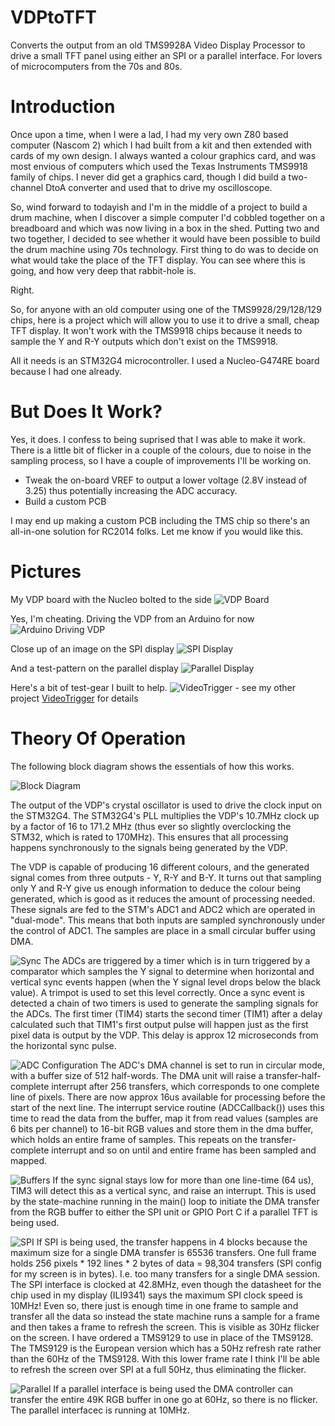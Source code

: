 # VDPtoTFT
Converts the output from an old TMS9928A Video Display Processor to drive a small TFT panel using either an SPI or a parallel interface. For lovers of microcomputers from the 70s and 80s.

# Introduction
Once upon a time, when I were a lad, I had my very own Z80 based computer (Nascom 2) which I had built from a kit and then extended with cards of my own design. I always wanted a colour graphics card, and was most envious of computers which used the Texas Instruments TMS9918 family of chips. I never did get a graphics card, though I did build a two-channel DtoA converter and used that to drive my oscilloscope.

So, wind forward to todayish and I'm in the middle of a project to build a drum machine, when I discover a simple computer I'd cobbled together on a breadboard and which was now living in a box in the shed. Putting two and two together, I decided to see whether it would have been possible to build the drum machine using 70s technology. First thing to do was to decide on what would take the place of the TFT display. You can see where this is going, and how very deep that rabbit-hole is.

Right.

So, for anyone with an old computer using one of the TMS9928/29/128/129 chips, here is a project which will allow you to use it to drive a small, cheap TFT display. It won't work with the TMS9918 chips because it needs to sample the Y and R-Y outputs which don't exist on the TMS9918.

All it needs is an STM32G4 microcontroller. I used a Nucleo-G474RE board because I had one already.

# But Does It Work?
Yes, it does. I confess to being suprised that I was able to make it work. There is a little bit of flicker in a couple of the colours, due to noise in the sampling process, so I have a couple of improvements I'll be working on. 
- Tweak the on-board VREF to output a lower voltage (2.8V instead of 3.25) thus potentially increasing the ADC accuracy.
- Build a custom PCB

I may end up making a custom PCB including the TMS chip so there's an all-in-one solution for RC2014 folks. Let me know if you would like this.

# Pictures

My VDP board with the Nucleo bolted to the side
![VDP Board](./images/IMG_0755.JPG)

Yes, I'm cheating. Driving the VDP from an Arduino for now
![Arduino Driving VDP](./images/IMG_0756.JPG)

Close up of an image on the SPI display
![SPI Display](./images/IMG_0765.JPG)

And a test-pattern on the parallel display
![Parallel Display](./images/IMG_0875.JPG)

Here's a bit of test-gear I built to help. 
![VideoTrigger](./images/IMG_0760.JPG) - see my other project [VideoTrigger](https://github.com/ukmaker/VideoTrigger) for details

# Theory Of Operation

The following block diagram shows the essentials of how this works.

![Block Diagram](./images//BlockDiagram.PNG)

The output of the VDP's crystal oscillator is used to drive the clock input on the STM32G4. The STM32G4's PLL multiplies the VDP's 10.7MHz clock up by a factor of 16 to 171.2 MHz (thus ever so slightly overclocking the STM32, which is rated to 170MHz). This ensures that all processing happens synchronously to the signals being generated by the VDP. 

The VDP is capable of producing 16 different colours, and the generated signal comes from three outputs - Y, R-Y and B-Y. It turns out that sampling only Y and R-Y give us enough information to deduce the colour being generated, which is good as it reduces the amount of processing needed. These signals are fed to the STM's ADC1 and ADC2 which are operated in "dual-mode". This means that both inputs are sampled synchronously under the control of ADC1. The samples are place in a small circular buffer using DMA.

![Sync](./images/Sync.PNG)
The ADCs are triggered by a timer which is in turn triggered by a comparator which samples the Y signal to determine when horizontal and vertical sync events happen (when the Y signal level drops below the black value). A trimpot is used to set this level correctly. Once a sync event is detected a chain of two timers is used to generate the sampling signals for the ADCs. The first timer (TIM4) starts the second timer (TIM1) after a delay calculated such that TIM1's first output pulse will happen just as the first pixel data is output by the VDP. This delay is approx 12 microseconds from the horizontal sync pulse.

![ADC Configuration](./images/Inputs.PNG)
The ADC's DMA channel is set to run in circular mode, with a buffer size of 512 half-words. The DMA unit will raise a transfer-half-complete interrupt after 256 transfers, which corresponds to one complete line of pixels. There are now approx 16us available for processing before the start of the next line. The interrupt service routine (ADCCallback()) uses this time to read the data from the buffer, map it from read values (samples are 6 bits per channel) to 16-bit RGB values and store them in the dma buffer, which holds an entire frame of samples. This repeats on the transfer-complete interrupt and so on until and entire frame has been sampled and mapped. 

![Buffers](./images/Buffers.PNG)
If the sync signal stays low for more than one line-time (64 us), TIM3 will detect this as a vertical sync, and raise an interrupt. This is used by the state-machine running in the main() loop to initiate the DMA transfer from the RGB buffer to either the SPI unit or GPIO Port C if a parallel TFT is being used.

![SPI](./images/SPI.PNG)
If SPI is being used, the transfer happens in 4 blocks because the maximum size for a single DMA transfer is 65536 transfers. One full frame holds 256 pixels * 192 lines * 2 bytes of data = 98,304 transfers (SPI config for my screen is in bytes). I.e. too many transfers for a single DMA session. The SPI interface is clocked at 42.8MHz, even though the datasheet for the chip used in my display (ILI9341) says the maximum SPI clock speed is 10MHz! Even so, there just is enough time in one frame to sample and transfer all the data so instead the state machine runs a sample for a frame and then takes a frame to refresh the screen. This is visible as 30Hz flicker on the screen. I have ordered a TMS9129 to use in place of the TMS9128. The TMS9129 is the European version which has a 50Hz refresh rate rather than the 60Hz of the TMS9128. With this lower frame rate I think I'll be able to refresh the screen over SPI at a full 50Hz, thus eliminating the flicker.

![Parallel](./images/Parallel.PNG)
If a parallel interface is being used the DMA controller can transfer the entire 49K RGB buffer in one go at 60Hz, so there is no flicker. The parallel interfacec is running at 10MHz.